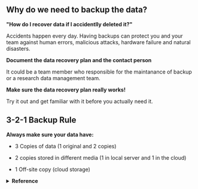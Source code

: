 ## Why do we need to backup the data?

<b>"How do I recover data if I accidentlly deleted it?"</b>

Accidents happen every day. Having backups can protect you and your team against human errors, malicious attacks, hardware failure and natural disasters.

<b>Document the data recovery plan and the contact person</b> 

It could be a team member who responsible for the maintanance of backup or a research data management team. 

<b>Make sure the data recovery plan really works!</b> 

Try it out and get familiar with it before you actually need it.


## 3-2-1 Backup Rule

<b> Always make sure your data have: </b> 

  - 3 Copies of data (1 original and 2 copies)
  
  - 2 copies stored in different media (1 in local server and 1 in the cloud)

  - 1 Off-site copy (cloud storage)

<details>
  <summary> <b>Reference</b> </summary>
<br>
  For more details about 3-2-1 Backup rule:

  [What is the 3-2-1 backup rule?](https://www.veeam.com/blog/321-backup-rule.html)
  
</details>
